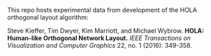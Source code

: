 This repo hosts experimental data from development of the HOLA orthogonal
layout algorithm:

Steve Kieffer, Tim Dwyer, Kim Marriott, and Michael Wybrow.
**HOLA: Human-like Orthogonal Network Layout.**
*IEEE Transactions on Visualization and Computer Graphics* 22, no. 1 (2016): 349-358.

